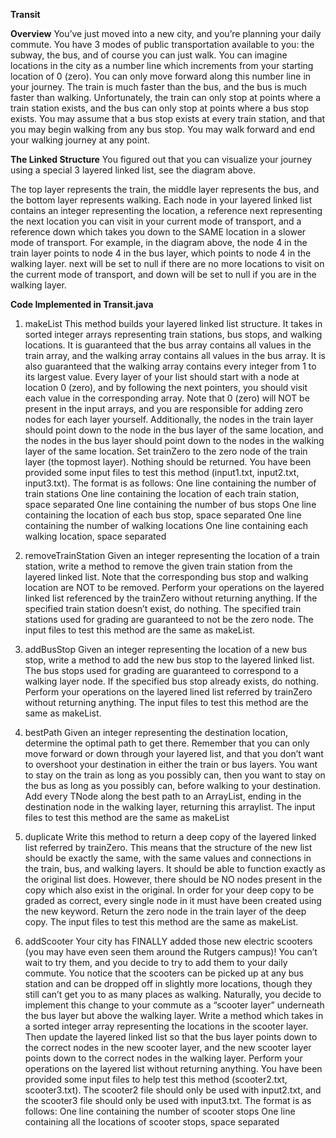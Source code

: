 **Transit**

**Overview**
You’ve just moved into a new city, and you’re planning your daily commute. You have 3 modes of public transportation available to you: the subway, the bus, and of course you can just walk. You can imagine locations in the city as a number line which increments from your starting location of 0 (zero). You can only move forward along this number line in your journey. The train is much faster than the bus, and the bus is much faster than walking. Unfortunately, the train can only stop at points where a train station exists, and the bus can only stop at points where a bus stop exists. You may assume that a bus stop exists at every train station, and that you may begin walking from any bus stop. You may walk forward and end your walking journey at any point.

**The Linked Structure**
You figured out that you can visualize your journey using a special 3 layered linked list, see the diagram above.

The top layer represents the train, the middle layer represents the bus, and the bottom layer represents walking.
Each node in your layered linked list contains an integer representing the location, a reference next representing the next location you can visit in your current mode of transport, and a reference down which takes you down to the SAME location in a slower mode of transport.
For example, in the diagram above, the node 4 in the train layer points to node 4 in the bus layer, which points to node 4 in the walking layer.
next will be set to null if there are no more locations to visit on the current mode of transport, and down will be set to null if you are in the walking layer.

**Code Implemented in Transit.java**

1. makeList 
This method builds your layered linked list structure. It takes in sorted integer arrays representing train stations, bus stops, and walking locations.
It is guaranteed that the bus array contains all values in the train array, and the walking array contains all values in the bus array. It is also guaranteed that the walking array contains every integer from 1 to its largest value.
Every layer of your list should start with a node at location 0 (zero), and by following the next pointers, you should visit each value in the corresponding array. Note that 0 (zero) will NOT be present in the input arrays, and you are responsible for adding zero nodes for each layer yourself. Additionally, the nodes in the train layer should point down to the node in the bus layer of the same location, and the nodes in the bus layer should point down to the nodes in the walking layer of the same location.
Set trainZero to the zero node of the train layer (the topmost layer). Nothing should be returned.
You have been provided some input files to test this method (input1.txt, input2.txt, input3.txt). The format is as follows:
One line containing the number of train stations
One line containing the location of each train station, space separated
One line containing the number of bus stops
One line containing the location of each bus stop, space separated
One line containing the number of walking locations
One line containing each walking location, space separated

2. removeTrainStation
Given an integer representing the location of a train station, write a method to remove the given train station from the layered linked list.
Note that the corresponding bus stop and walking location are NOT to be removed.
Perform your operations on the layered linked list referenced by the trainZero without returning anything.
If the specified train station doesn’t exist, do nothing. The specified train stations used for grading are guaranteed to not be the zero node.
The input files to test this method are the same as makeList.

3. addBusStop
Given an integer representing the location of a new bus stop, write a method to add the new bus stop to the layered linked list.
The bus stops used for grading are guaranteed to correspond to a walking layer node.
If the specified bus stop already exists, do nothing.
Perform your operations on the layered lined list referred by trainZero without returning anything.
The input files to test this method are the same as makeList.

4. bestPath
Given an integer representing the destination location, determine the optimal path to get there.
Remember that you can only move forward or down through your layered list, and that you don’t want to overshoot your destination in either the train or bus layers.
You want to stay on the train as long as you possibly can, then you want to stay on the bus as long as you possibly can, before walking to your destination.
Add every TNode along the best path to an ArrayList, ending in the destination node in the walking layer, returning this arraylist.
The input files to test this method are the same as makeList

5. duplicate
Write this method to return a deep copy of the layered linked list referred by trainZero.
This means that the structure of the new list should be exactly the same, with the same values and connections in the train, bus, and walking layers.
It should be able to function exactly as the original list does. However, there should be NO nodes present in the copy which also exist in the original. In order for your deep copy to be graded as correct, every single node in it must have been created using the new keyword. Return the zero node in the train layer of the deep copy.
The input files to test this method are the same as makeList.

6. addScooter
Your city has FINALLY added those new electric scooters (you may have even seen them around the Rutgers campus)!
You can’t wait to try them, and you decide to try to add them to your daily commute.
You notice that the scooters can be picked up at any bus station and can be dropped off in slightly more locations, though they still can’t get you to as many places as walking.
Naturally, you decide to implement this change to your commute as a “scooter layer” underneath the bus layer but above the walking layer. 
Write a method which takes in a sorted integer array representing the locations in the scooter layer. Then update the layered linked list so that the bus layer points down to the correct nodes in the new scooter layer, and the new scooter layer points down to the correct nodes in the walking layer.
Perform your operations on the layered list without returning anything.
You have been provided some input files to help test this method (scooter2.txt, scooter3.txt). The scooter2 file should only be used with input2.txt, and the scooter3 file should only be used with input3.txt. The format is as follows:
One line containing the number of scooter stops
One line containing all the locations of scooter stops, space separated


